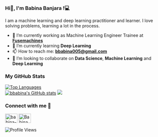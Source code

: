 ### Hi👋, I'm Babina Banjara !:computer:

I am a machine learning and deep learning practitioner and learner. I love solving problems, learning a lot in the process.


- 🔭 I’m currently working as Machine Learning Engineer Trainee at [**Fusemachines**](https://fusemachines.com/)
- 🌱 I’m currently learning **Deep Learning**
- 📫 How to reach me: **bbabina005@gmail.com**
- 👯 I’m looking to collaborate on **Data Science**, **Machine Learning** and **Deep Learning**
 
<div>
  <h3>My GitHub Stats</h3>
    <a href="https://github.com/bbabina" align="left"><img src="https://github-readme-stats.vercel.app/api/top-langs/?username=bbabina&langs_count=5&title_color=0891b2&text_color=ffffff&icon_color=0891b2&bg_color=1c1917&hide_border=true&locale=en&custom_title=Top%5%Languages" alt="Top Languages" /></a><br>
    <a href="http://www.github.com/bbabina"><img src="https://github-readme-stats.vercel.app/api?username=bbabina&show_icons=true&hide=&count_private=true&title_color=0891b2&text_color=ffffff&icon_color=0891b2&bg_color=1c1917&hide_border=true&show_icons=true" alt="bbabina's GitHub stats" /></a>
    <a href="http://www.github.com/bbabina"><img src="https://github-readme-streak-stats.herokuapp.com/?user=bbabina&stroke=ffffff&background=1c1917&ring=0891b2&fire=0891b2&currStreakNum=ffffff&currStreakLabel=0891b2&sideNums=ffffff&sideLabels=ffffff&dates=ffffff&hide_border=true" /></a>
  </div>
  
### Connect with me 🤝

<p align="left">
<a href="https://linkedin.com/in/babina-banjara-88788a1b1" target="blank"><img align="center" src="https://raw.githubusercontent.com/rahuldkjain/github-profile-readme-generator/master/src/images/icons/Social/linked-in-alt.svg" alt="babina-banjara-88788a1b1" height="30" width="40" /></a>
<a href="https://twitter.com/BabinaB" target="blank"><img align="center" src="https://raw.githubusercontent.com/rahuldkjain/github-profile-readme-generator/master/src/images/icons/Social/twitter.svg" alt="BabinaB" height="30" width="40" /></a>
</p>
<!-- [![Website](https://img.shields.io/website?label=bbabina&style=for-the-badge&url=https%3A%2F%2Fcodestackr.com)](https://www.bbabina.com.np) -->

  
![Profile Views](https://komarev.com/ghpvc/?username=bbabina&style=flat-square)


<!---
bbabina/bbabina is a ✨ special ✨ repository because its `README.md` (this file) appears on your GitHub profile.
You can click the Preview link to take a look at your changes.
--->
